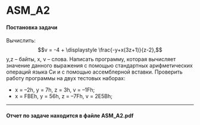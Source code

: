 # ASM_A2

#### Постановка задачи

Вычислить:
$$v = -4 + \displaystyle \frac{-y+x(3z+1)}{z-2},$$
y,z – байты, x, v – слова.
Написать программу, которая вычисляет значение данного выражения с помощью стандартных арифметических операций языка Си и с помощью ассемблерной вставки.
Проверить работу программы на двух тестовых наборах:
  - x = –2h, y = 7h, z = 3h, v = –1Fh;
  - x = FBEh, y = 56h, z = –7Fh, v = 2E5Bh;
___

#### Отчет по задаче находится в файле ASM_A2.pdf
